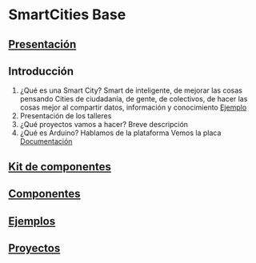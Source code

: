 # SmartCities Base

## [Presentación](./Presentacion.md)


## Introducción
1. ¿Qué es una Smart City?
Smart de inteligente, de mejorar  las cosas pensando
Cities de ciudadanía, de gente, de colectivos, de hacer las cosas mejor al compartir datos, información y conocimiento
[Ejemplo](https://programarfacil.com/podcast/medir-consumo-electrico-arduino)
1. Presentación de los talleres
1. ¿Qué proyectos vamos a hacer?
Breve descripción
1. ¿Qué es Arduino?
Hablamos de la plataforma
Vemos la placa [Documentación](http://www.arduino.org/learning/getting-started/getting-started-with-arduino-uno-wifi  )

## [Kit de componentes](./Kit.md)


## [Componentes](./Componentes.md)

## [Ejemplos](./Ejemplos.md)

## [Proyectos](./Proyectos.md)
